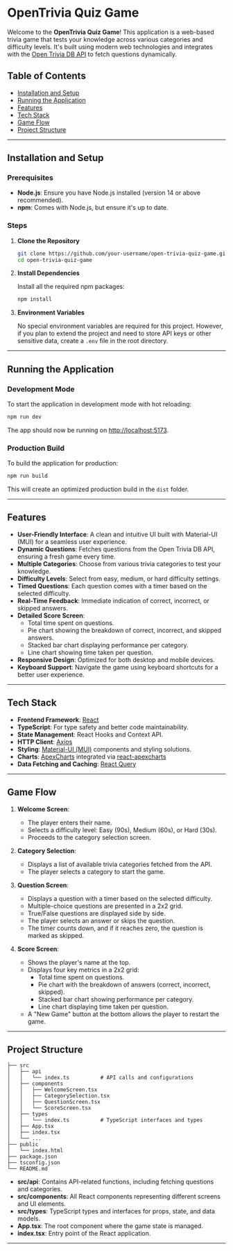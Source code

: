 # OpenTrivia Quiz Game

Welcome to the **OpenTrivia Quiz Game**! This application is a web-based trivia game that tests your knowledge across various categories and difficulty levels. It's built using modern web technologies and integrates with the [Open Trivia DB API](https://opentdb.com/) to fetch questions dynamically.

## Table of Contents

- [Installation and Setup](#installation-and-setup)
- [Running the Application](#running-the-application)
- [Features](#features)
- [Tech Stack](#tech-stack)
- [Game Flow](#game-flow)
- [Project Structure](#project-structure)

---

## Installation and Setup

### Prerequisites

- **Node.js**: Ensure you have Node.js installed (version 14 or above recommended).
- **npm**: Comes with Node.js, but ensure it's up to date.

### Steps

1. **Clone the Repository**

   ```bash
   git clone https://github.com/your-username/open-trivia-quiz-game.git
   cd open-trivia-quiz-game
   ```

2. **Install Dependencies**

   Install all the required npm packages:

   ```bash
   npm install
   ```

3. **Environment Variables**

   No special environment variables are required for this project. However, if you plan to extend the project and need to store API keys or other sensitive data, create a `.env` file in the root directory.

---

## Running the Application

### Development Mode

To start the application in development mode with hot reloading:

```bash
npm run dev
```

The app should now be running on [http://localhost:5173](http://localhost:5173).

### Production Build

To build the application for production:

```bash
npm run build
```

This will create an optimized production build in the `dist` folder.

---

## Features

- **User-Friendly Interface**: A clean and intuitive UI built with Material-UI (MUI) for a seamless user experience.
- **Dynamic Questions**: Fetches questions from the Open Trivia DB API, ensuring a fresh game every time.
- **Multiple Categories**: Choose from various trivia categories to test your knowledge.
- **Difficulty Levels**: Select from easy, medium, or hard difficulty settings.
- **Timed Questions**: Each question comes with a timer based on the selected difficulty.
- **Real-Time Feedback**: Immediate indication of correct, incorrect, or skipped answers.
- **Detailed Score Screen**:
  - Total time spent on questions.
  - Pie chart showing the breakdown of correct, incorrect, and skipped answers.
  - Stacked bar chart displaying performance per category.
  - Line chart showing time taken per question.
- **Responsive Design**: Optimized for both desktop and mobile devices.
- **Keyboard Support**: Navigate the game using keyboard shortcuts for a better user experience.

---

## Tech Stack

- **Frontend Framework**: [React](https://reactjs.org/)
- **TypeScript**: For type safety and better code maintainability.
- **State Management**: React Hooks and Context API.
- **HTTP Client**: [Axios](https://axios-http.com/)
- **Styling**: [Material-UI (MUI)](https://mui.com/) components and styling solutions.
- **Charts**: [ApexCharts](https://apexcharts.com/) integrated via [react-apexcharts](https://github.com/apexcharts/react-apexcharts)
- **Data Fetching and Caching**: [React Query](https://tanstack.com/query/latest)

---

## Game Flow

1. **Welcome Screen**:

   - The player enters their name.
   - Selects a difficulty level: Easy (90s), Medium (60s), or Hard (30s).
   - Proceeds to the category selection screen.

2. **Category Selection**:

   - Displays a list of available trivia categories fetched from the API.
   - The player selects a category to start the game.

3. **Question Screen**:

   - Displays a question with a timer based on the selected difficulty.
   - Multiple-choice questions are presented in a 2x2 grid.
   - True/False questions are displayed side by side.
   - The player selects an answer or skips the question.
   - The timer counts down, and if it reaches zero, the question is marked as skipped.

4. **Score Screen**:
   - Shows the player's name at the top.
   - Displays four key metrics in a 2x2 grid:
     - Total time spent on questions.
     - Pie chart with the breakdown of answers (correct, incorrect, skipped).
     - Stacked bar chart showing performance per category.
     - Line chart displaying time taken per question.
   - A "New Game" button at the bottom allows the player to restart the game.

---

## Project Structure

```
├── src
│   ├── api
│   │   └── index.ts          # API calls and configurations
│   ├── components
│   │   ├── WelcomeScreen.tsx
│   │   ├── CategorySelection.tsx
│   │   ├── QuestionScreen.tsx
│   │   └── ScoreScreen.tsx
│   ├── types
│   │   └── index.ts          # TypeScript interfaces and types
│   ├── App.tsx
│   ├── index.tsx
│   └── ...
├── public
│   └── index.html
├── package.json
├── tsconfig.json
└── README.md
```

- **src/api**: Contains API-related functions, including fetching questions and categories.
- **src/components**: All React components representing different screens and UI elements.
- **src/types**: TypeScript types and interfaces for props, state, and data models.
- **App.tsx**: The root component where the game state is managed.
- **index.tsx**: Entry point of the React application.

---
